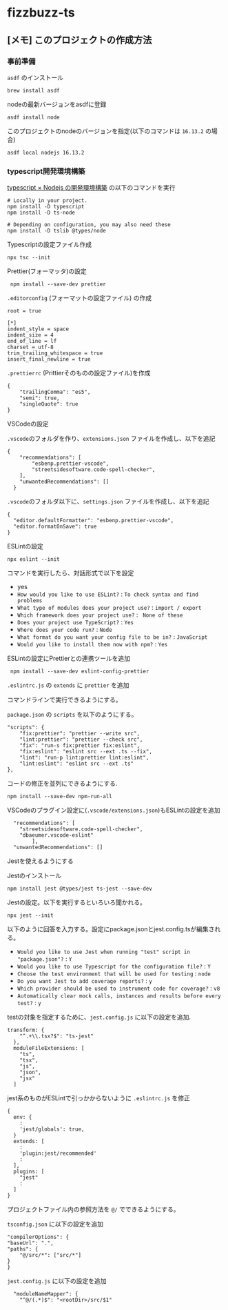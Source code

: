 # fizzbuzz-ts

## [メモ] このプロジェクトの作成方法
### 事前準備
`asdf` のインストール

```
brew install asdf
```

nodeの最新バージョンをasdfに登録

```
asdf install node
```

このプロジェクトのnodeのバージョンを指定(以下のコマンドは `16.13.2` の場合)

```
asdf local nodejs 16.13.2
```

### typescript開発環境構築
[typescript × Nodejs の開発環境構築](https://github.com/TypeStrong/ts-node#installation) の以下のコマンドを実行

```
# Locally in your project.
npm install -D typescript
npm install -D ts-node

# Depending on configuration, you may also need these
npm install -D tslib @types/node
```

Typescriptの設定ファイル作成

```
npx tsc --init
```

Prettier(フォーマッタ)の設定
```
 npm install --save-dev prettier
```

`.editorconfig` (フォーマットの設定ファイル) の作成
```
root = true

[*]
indent_style = space
indent_size = 4
end_of_line = lf
charset = utf-8
trim_trailing_whitespace = true
insert_final_newline = true

```

`.prettierrc` (Prittierそのものの設定ファイル)を作成
```
{
    "trailingComma": "es5",
    "semi": true,
    "singleQuote": true
}
```

VSCodeの設定

`.vscode`のフォルダを作り、`extensions.json` ファイルを作成し、以下を追記

```
{
    "recommendations": [
        "esbenp.prettier-vscode",
        "streetsidesoftware.code-spell-checker",
    ],
    "unwantedRecommendations": []
  }
```
`.vscode`のフォルダ以下に、`settings.json` ファイルを作成し、以下を追記
```
{
  "editor.defaultFormatter": "esbenp.prettier-vscode",
  "editor.formatOnSave": true
}
```

ESLintの設定

```
npx eslint --init
```
コマンドを実行したら、対話形式で以下を設定
- yes
- `How would you like to use ESLint?` : `To check syntax and find problems`
- `What type of modules does your project use?` : `import / export`
- `Which framework does your project use?` : ` None of these`
- `Does your project use TypeScript?` : `Yes`
- `Where does your code run?` : `Node`
- `What format do you want your config file to be in?` : `JavaScript`
- `Would you like to install them now with npm?` : `Yes`

ESLintの設定にPrettierとの連携ツールを追加
```
 npm install --save-dev eslint-config-prettier
```
`.eslintrc.js` の `extends` に `prettier` を追加


コマンドラインで実行できるようにする。

`package.json` の `scripts` を以下のようにする。
```
"scripts": {
    "fix:prettier": "prettier --write src",
    "lint:prettier": "prettier --check src",
    "fix": "run-s fix:prettier fix:eslint",
    "fix:eslint": "eslint src --ext .ts --fix",
    "lint": "run-p lint:prettier lint:eslint",
    "lint:eslint": "eslint src --ext .ts"
},
```
コードの修正を並列にできるようにする.

```
npm install --save-dev npm-run-all
```

VSCodeのプラグイン設定に(`.vscode/extensions.json`)もESLintの設定を追加
```
  "recommendations": [
    "streetsidesoftware.code-spell-checker",
    "dbaeumer.vscode-eslint"
        ],
  "unwantedRecommendations": []
```

Jestを使えるようにする

Jestのインストール
```
npm install jest @types/jest ts-jest --save-dev
```

Jestの設定。以下を実行するといろいろ聞かれる。
```
npx jest --init
```

以下のように回答を入力する。設定にpackage.jsonとjest.config.tsが編集される。
- `Would you like to use Jest when running "test" script in "package.json"?` : `Y`
- `Would you like to use Typescript for the configuration file?` : `Y`
- `Choose the test environment that will be used for testing` : `node`
- `Do you want Jest to add coverage reports?` : `y`
- `Which provider should be used to instrument code for coverage?` : `v8`
- `Automatically clear mock calls, instances and results before every test?` : `y`

testの対象を指定するために、`jest.config.js` に以下の設定を追加.
```
transform: {
    "^.+\\.tsx?$": "ts-jest"
  },
  moduleFileExtensions: [
    "ts",
    "tsx",
    "js",
    "json",
    "jsx"
  ]
```

jest系のものがESLintで引っかからないように `.eslintrc.js` を修正
```
{
  env: {
    :
    'jest/globals': true,
  }
  extends: [
    :
    'plugin:jest/recommended'
    :
  ],
  plugins: [
    "jest"
    :
  ]
}
```

プロジェクトファイル内の参照方法を `@/` でできるようにする。

`tsconfig.json` に以下の設定を追加
```
"compilerOptions": {
"baseUrl": ".",
"paths": {
    "@/src/*": ["src/*"]
}
}
```

`jest.config.js` に以下の設定を追加
```
  "moduleNameMapper": {
    "^@/(.*)$": "<rootDir>/src/$1"
```

